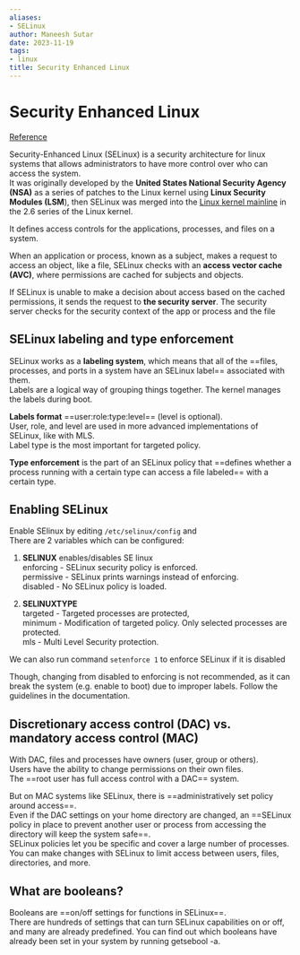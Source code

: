 ```yaml
---
aliases:
- SELinux
author: Maneesh Sutar
date: 2023-11-19
tags:
- linux
title: Security Enhanced Linux
---
```


# Security Enhanced Linux

[Reference](https://www.redhat.com/en/topics/linux/what-is-selinux#overview)

Security-Enhanced Linux (SELinux) is a security architecture for linux systems that allows administrators to have more control over who can access the system.  
It was originally developed by the **United States National Security Agency (NSA)** as a series of patches to the Linux kernel using **Linux Security Modules (LSM**), then SELinux was merged into the [Linux kernel mainline](https://en.wikipedia.org/wiki/Linux_kernel_mainline "Linux kernel mainline") in the 2.6 series of the Linux kernel.

It defines access controls for the applications, processes, and files on a system.

When an application or process, known as a subject, makes a request to access an object, like a file, SELinux checks with an **access vector cache (AVC)**, where permissions are cached for subjects and objects.

If SELinux is unable to make a decision about access based on the cached permissions, it sends the request to **the security server**. The security server checks for the security context of the app or process and the file

## SELinux labeling and type enforcement

SELinux works as a **labeling system**, which means that all of the ==files, processes, and ports in a system have an SELinux label== associated with them.  
Labels are a logical way of grouping things together. The kernel manages the labels during boot.

**Labels format** ==user:role:type:level== (level is optional).  
User, role, and level are used in more advanced implementations of SELinux, like with MLS.  
Label type is the most important for targeted policy.

**Type enforcement** is the part of an SELinux policy that ==defines whether a process running with a certain type can access a file labeled== with a certain type.

## Enabling SELinux

Enable SElinux by editing `/etc/selinux/config` and  
There are 2 variables which can be configured:

1. **SELINUX** enables/disables SE linux  
   enforcing - SELinux security policy is enforced.  
   permissive - SELinux prints warnings instead of enforcing.  
   disabled - No SELinux policy is loaded.

1. **SELINUXTYPE**  
   targeted - Targeted processes are protected,  
   minimum - Modification of targeted policy. Only selected processes are protected.  
   mls - Multi Level Security protection.

We can also run command `setenforce 1` to enforce SELinux if it is disabled

Though, changing from disabled to enforcing is not recommended, as it can break the system (e.g. enable to boot) due to improper labels. Follow the guidelines in the documentation.

## Discretionary access control (DAC) vs. mandatory access control (MAC)

With DAC, files and processes have owners (user, group or others).  
Users have the ability to change permissions on their own files.  
The ==root user has full access control with a DAC== system.

But on MAC systems like SELinux, there is ==administratively set policy around access==.  
Even if the DAC settings on your home directory are changed, an ==SELinux policy in place to prevent another user or process from accessing the directory will keep the system safe==.  
SELinux policies let you be specific and cover a large number of processes. You can make changes with SELinux to limit access between users, files, directories, and more.

## What are booleans?

Booleans are ==on/off settings for functions in SELinux==.  
There are hundreds of settings that can turn SELinux capabilities on or off, and many are already predefined. You can find out which booleans have already been set in your system by running getsebool -a.
